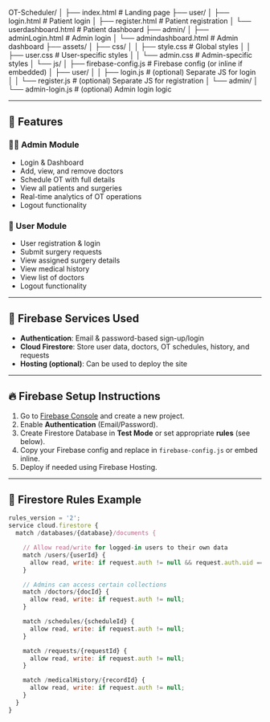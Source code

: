 OT-Scheduler/
│
├── index.html # Landing page
├── user/
│ ├── login.html # Patient login
│ ├── register.html # Patient registration
│ └── userdashboard.html # Patient dashboard
├── admin/
│ ├── adminLogin.html # Admin login
│ └── admindashboard.html # Admin dashboard
├── assets/
│ ├── css/
│ │ ├── style.css # Global styles
│ │ ├── user.css # User-specific styles
│ │ └── admin.css # Admin-specific styles
│ └── js/
│ ├── firebase-config.js # Firebase config (or inline if embedded)
│ ├── user/
│ │ ├── login.js # (optional) Separate JS for login
│ │ └── register.js # (optional) Separate JS for registration
│ └── admin/
│ └── admin-login.js # (optional) Admin login logic


---

## 🔧 Features

### 👨‍⚕️ Admin Module
- Login & Dashboard
- Add, view, and remove doctors
- Schedule OT with full details
- View all patients and surgeries
- Real-time analytics of OT operations
- Logout functionality

### 👤 User Module
- User registration & login
- Submit surgery requests
- View assigned surgery details
- View medical history
- View list of doctors
- Logout functionality

---

## 🔐 Firebase Services Used

- **Authentication**: Email & password-based sign-up/login
- **Cloud Firestore**: Store user data, doctors, OT schedules, history, and requests
- **Hosting (optional)**: Can be used to deploy the site

---

## 🔥 Firebase Setup Instructions

1. Go to [Firebase Console](https://console.firebase.google.com/) and create a new project.
2. Enable **Authentication** (Email/Password).
3. Create Firestore Database in **Test Mode** or set appropriate **rules** (see below).
4. Copy your Firebase config and replace in `firebase-config.js` or embed inline.
5. Deploy if needed using Firebase Hosting.

---

## 🔐 Firestore Rules Example

```js
rules_version = '2';
service cloud.firestore {
  match /databases/{database}/documents {

    // Allow read/write for logged-in users to their own data
    match /users/{userId} {
      allow read, write: if request.auth != null && request.auth.uid == userId;
    }

    // Admins can access certain collections
    match /doctors/{docId} {
      allow read, write: if request.auth != null;
    }

    match /schedules/{scheduleId} {
      allow read, write: if request.auth != null;
    }

    match /requests/{requestId} {
      allow read, write: if request.auth != null;
    }

    match /medicalHistory/{recordId} {
      allow read, write: if request.auth != null;
    }
  }
}
